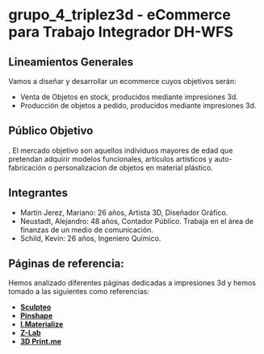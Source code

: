 # grupo_4_triplez3d - eCommerce para Trabajo Integrador DH-WFS

## Lineamientos Generales

Vamos a diseñar y desarrollar un ecommerce cuyos objetivos serán:

- Venta de Objetos en stock, producidos mediante impresiones 3d.
- Producción de objetos a pedido, producidos mediante impresiones 3d.

##   Público Objetivo

. El mercado objetivo son aquellos individuos mayores de edad que pretendan adquirir modelos funcionales, artículos artísticos y auto-fabricación o  personalizacion de objetos en material plástico.

## Integrantes

- Martín Jerez, Mariano: 26 años, Artista 3D, Diseñador Gráfico. 
- Neustadt, Alejandro: 48 años, Contador Público. Trabaja en el área de finanzas de un medio de comunicación.
- Schild, Kevin: 26 años, Ingeniero Químico.

## Páginas de referencia:

Hemos analizado diferentes páginas dedicadas a impresiones 3d y hemos tomado a las siguientes como referencias:

- **[Sculpteo](https://www.sculpteo.com/es/)**
- **[Pinshape](https://pinshape.com/3d-marketplace)**
- **[I.Materialize](https://i.materialise.com)**
- **[Z-Lab](https://www.z-lab.com.ar)**
- **[3D Print.me](https://3dprint.me)**
